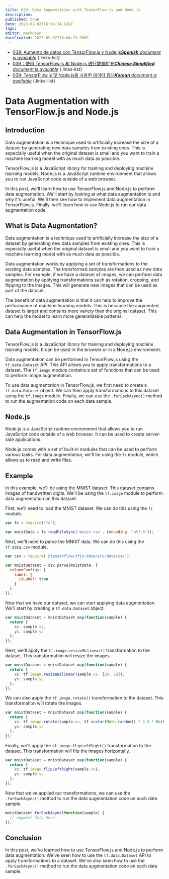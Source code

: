 ```yaml
---
title: 039: Data Augmentation with TensorFlow.js and Node.js
description: 
published: true
date: 2023-02-02T16:04:34.620Z
tags: 
editor: markdown
dateCreated: 2023-02-02T16:04:29.960Z
---
```


- [039: Aumento de datos con TensorFlow.js y Node.js***Spanish** document is available*](/es/Knowledge-base/TensorFlow-js/Learning/039-data-augmentation-with-tensorflow-js-and-node-js)
{.links-list}
- [039：使用 TensorFlow.js 和 Node.js 进行数据扩充***Chinese Simplified** document is available*](/zh/Knowledge-base/TensorFlow-js/Learning/039-data-augmentation-with-tensorflow-js-and-node-js)
{.links-list}
- [039: TensorFlow.js 및 Node.js를 사용한 데이터 증대***Korean** document is available*](/ko/Knowledge-base/TensorFlow-js/Learning/039-data-augmentation-with-tensorflow-js-and-node-js)
{.links-list}


# Data Augmentation with TensorFlow.js and Node.js

## Introduction

Data augmentation is a technique used to artificially increase the size of a dataset by generating new data samples from existing ones. This is especially useful when the original dataset is small and you want to train a machine learning model with as much data as possible.

TensorFlow.js is a JavaScript library for training and deploying machine learning models. Node.js is a JavaScript runtime environment that allows you to run JavaScript code outside of a web browser.

In this post, we'll learn how to use TensorFlow.js and Node.js to perform data augmentation. We'll start by looking at what data augmentation is and why it's useful. We'll then see how to implement data augmentation in TensorFlow.js. Finally, we'll learn how to use Node.js to run our data augmentation code.

## What is Data Augmentation?

Data augmentation is a technique used to artificially increase the size of a dataset by generating new data samples from existing ones. This is especially useful when the original dataset is small and you want to train a machine learning model with as much data as possible.

Data augmentation works by applying a set of transformations to the existing data samples. The transformed samples are then used as new data samples. For example, if we have a dataset of images, we can perform data augmentation by applying transformations such as rotation, cropping, and flipping to the images. This will generate new images that can be used as part of the dataset.

The benefit of data augmentation is that it can help to improve the performance of machine learning models. This is because the augmented dataset is larger and contains more variety than the original dataset. This can help the model to learn more generalizable patterns.

## Data Augmentation in TensorFlow.js

TensorFlow.js is a JavaScript library for training and deploying machine learning models. It can be used in the browser or in a Node.js environment.

Data augmentation can be performed in TensorFlow.js using the `tf.data.Dataset` API. This API allows you to apply transformations to a dataset. The `tf.image` module contains a set of functions that can be used to perform image augmentation.

To use data augmentation in TensorFlow.js, we first need to create a `tf.data.Dataset` object. We can then apply transformations to this dataset using the `tf.image` module. Finally, we can use the `.forEachAsync()` method to run the augmentation code on each data sample.

## Node.js

Node.js is a JavaScript runtime environment that allows you to run JavaScript code outside of a web browser. It can be used to create server-side applications.

Node.js comes with a set of built-in modules that can be used to perform various tasks. For data augmentation, we'll be using the `fs` module, which allows us to read and write files.

## Example

In this example, we'll be using the MNIST dataset. This dataset contains images of handwritten digits. We'll be using the `tf.image` module to perform data augmentation on this dataset.

First, we'll need to load the MNIST dataset. We can do this using the `fs` module.


```javascript
var fs = require('fs');

var mnistData = fs.readFileSync('mnist.csv', {encoding: 'utf-8'});
```

Next, we'll need to parse the MNIST data. We can do this using the `tf.data.csv` module.


```javascript
var csv = require('@tensorflow/tfjs-data/src/data/csv');

var mnistDataset = csv.parse(mnistData, {
  columnConfigs: {
    label: {
      isLabel: true
    }
  }
});
```

Now that we have our dataset, we can start applying data augmentation. We'll start by creating a `tf.data.Dataset` object.


```javascript
var mnistDataset = mnistDataset.map(function(sample) {
  return {
    xs: sample.xs,
    ys: sample.ys
  };
});
```

Next, we'll apply the `tf.image.resizeBilinear()` transformation to the dataset. This transformation will resize the images.


```javascript
var mnistDataset = mnistDataset.map(function(sample) {
  return {
    xs: tf.image.resizeBilinear(sample.xs, [28, 28]),
    ys: sample.ys
  };
});
```

We can also apply the `tf.image.rotate()` transformation to the dataset. This transformation will rotate the images.


```javascript
var mnistDataset = mnistDataset.map(function(sample) {
  return {
    xs: tf.image.rotate(sample.xs, tf.scalar(Math.random() * 2.0 * Math.PI)),
    ys: sample.ys
  };
});
```

Finally, we'll apply the `tf.image.flipLeftRight()` transformation to the dataset. This transformation will flip the images horizontally.


```javascript
var mnistDataset = mnistDataset.map(function(sample) {
  return {
    xs: tf.image.flipLeftRight(sample.xs),
    ys: sample.ys
  };
});
```

Now that we've applied our transformations, we can use the `.forEachAsync()` method to run the data augmentation code on each data sample.


```javascript
mnistDataset.forEachAsync(function(sample) {
  // augment data here
});
```

## Conclusion

In this post, we've learned how to use TensorFlow.js and Node.js to perform data augmentation. We've seen how to use the `tf.data.Dataset` API to apply transformations to a dataset. We've also seen how to use the `.forEachAsync()` method to run the data augmentation code on each data sample.